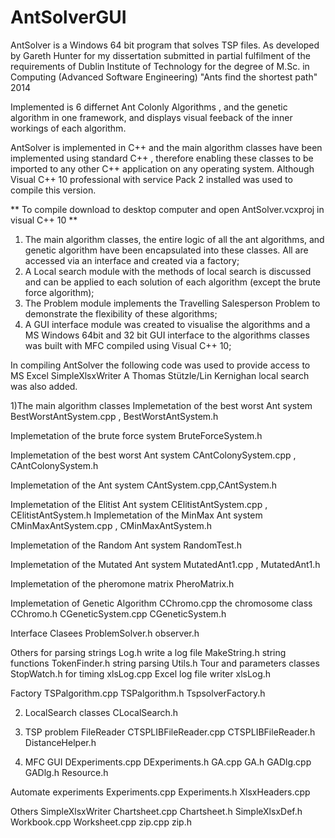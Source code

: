 AntSolverGUI
============

AntSolver is a Windows 64 bit program that solves TSP files. As developed by Gareth Hunter for my dissertation submitted in partial fulfilment of the requirements of Dublin Institute of Technology for the degree of
M.Sc. in Computing (Advanced Software Engineering) "Ants find the shortest path" 2014

Implemented is 6 differnet Ant Colonly Algorithms , and the genetic algorithm in one framework, and displays visual feeback of the inner workings of each algorithm.

AntSolver is implemented in C++ and the main algorithm classes have been implemented using standard C++ , therefore enabling these classes to be imported to any other C++ application on any operating system. 
Although Visual C++ 10 professional with service Pack 2 installed was used to compile this version. 

** To compile download to desktop computer and open AntSolver.vcxproj in visual C++ 10 **

1.	The main algorithm classes, the entire logic of all the ant algorithms, and genetic algorithm have been encapsulated into these classes. All are accessed via an interface and created via a factory;
2.	A Local search module with the methods of local search is discussed and can be applied to each solution of each algorithm (except the brute force algorithm); 
3.	The Problem module implements the Travelling Salesperson Problem to demonstrate the flexibility of these algorithms; 
4.	A GUI interface module was created to visualise the algorithms and a MS Windows 64bit and 32 bit GUI interface to the algorithms classes was built with MFC compiled using Visual C++ 10;

In compiling AntSolver the following code was used to provide access to MS Excel SimpleXlsxWriter 
A Thomas Stützle/Lin Kernighan local search was also added. 

1)The main algorithm classes 
Implemetation of the best worst Ant system
BestWorstAntSystem.cpp ,
BestWorstAntSystem.h

Implemetation of the brute force system
BruteForceSystem.h

Implemetation of the best worst Ant system
CAntColonySystem.cpp , 
CAntColonySystem.h

Implemetation of the Ant system
CAntSystem.cpp,CAntSystem.h

Implemetation of the Elitist Ant system
CElitistAntSystem.cpp , 
CElitistAntSystem.h
Implemetation of the MinMax Ant system
CMinMaxAntSystem.cpp , 
CMinMaxAntSystem.h

Implemetation of the Random Ant system
RandomTest.h

Implemetation of the Mutated  Ant system
MutatedAnt1.cpp , 
MutatedAnt1.h

Implemetation of the pheromone matrix
PheroMatrix.h

Implemetation of Genetic Algorithm
CChromo.cpp the chromosome class 
CChromo.h
CGeneticSystem.cpp
CGeneticSystem.h

Interface Clasees
ProblemSolver.h
observer.h

Others for parsing strings
Log.h write a log file
MakeString.h string functions
TokenFinder.h string parsing
Utils.h  Tour and parameters classes
StopWatch.h for timing
xlsLog.cpp  Excel log file writer
xlsLog.h

Factory
TSPalgorithm.cpp
TSPalgorithm.h
TspsolverFactory.h


2) LocalSearch classes
CLocalSearch.h

3) TSP problem FileReader
CTSPLIBFileReader.cpp
CTSPLIBFileReader.h
DistanceHelper.h


4) MFC GUI
DExperiments.cpp
DExperiments.h
GA.cpp
GA.h
GADlg.cpp
GADlg.h
Resource.h


Automate experiments
Experiments.cpp
Experiments.h
XlsxHeaders.cpp

Others
SimpleXlsxWriter
Chartsheet.cpp
Chartsheet.h
SimpleXlsxDef.h
Workbook.cpp
Worksheet.cpp
zip.cpp
zip.h


